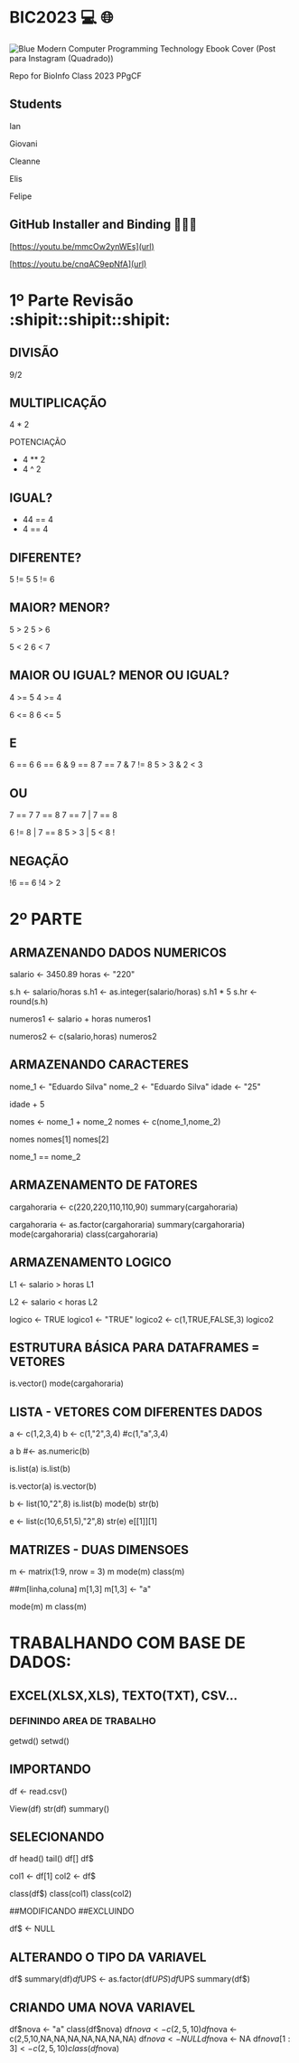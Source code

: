 # BIC2023 :computer: :globe_with_meridians:

![Blue Modern Computer Programming Technology Ebook Cover (Post para Instagram (Quadrado))](https://github.com/HeathDataScience-Lab/BIC2023/assets/127351953/fff16cb1-d543-4ec4-8269-318eab1b7a29)

Repo for BioInfo Class 2023 PPgCF

## Students

Ian

Giovani

Cleanne

Elis

Felipe

## GitHub Installer and Binding 🐜🐝🐞

[https://youtu.be/mmcOw2ynWEs](url)

[https://youtu.be/cnqAC9epNfA](url)


# 1º Parte Revisão :shipit::shipit::shipit:

## DIVISÃO

9/2

## MULTIPLICAÇÃO

4 * 2

POTENCIAÇÃO

- 4 ** 2
- 4 ^ 2

## IGUAL?

 - 44 == 4
 - 4  == 4

## DIFERENTE?
 
5 != 5 
5 != 6

## MAIOR? MENOR?

5 > 2
5 > 6

5 < 2
6 < 7

## MAIOR OU IGUAL? MENOR OU IGUAL?

4 >= 5
4 >= 4

6 <= 8
6 <= 5

## E

6 == 6
6 == 6 & 9 == 8
7 == 7 & 7 != 8
5 > 3 &  2 < 3

## OU

7 == 7
7 == 8 
7 == 7 | 7 == 8

6 != 8 | 7 == 8
5 > 3 | 5 < 8
!
## NEGAÇÃO

!6 == 6
!4 > 2



# 2º  PARTE

## ARMAZENANDO DADOS NUMERICOS

salario <- 3450.89
horas <- "220"

s.h <- salario/horas
s.h1 <- as.integer(salario/horas)
s.h1 * 5
s.hr <- round(s.h)

numeros1 <- salario + horas
numeros1

numeros2 <- c(salario,horas)
numeros2

## ARMAZENANDO CARACTERES

nome_1 <- "Eduardo Silva"
nome_2 <- "Eduardo Silva"
idade <- "25"

idade + 5

nomes <- nome_1 + nome_2
nomes <- c(nome_1,nome_2)

nomes
nomes[1]
nomes[2]

nome_1 == nome_2

## ARMAZENAMENTO DE FATORES

cargahoraria <- c(220,220,110,110,90)
summary(cargahoraria)

cargahoraria <- as.factor(cargahoraria)
summary(cargahoraria)
mode(cargahoraria)
class(cargahoraria)

## ARMAZENAMENTO LOGICO

L1 <- salario > horas
L1

L2 <- salario < horas
L2

logico <- TRUE
logico1 <- "TRUE"
logico2 <- c(1,TRUE,FALSE,3)
logico2


## ESTRUTURA BÁSICA PARA DATAFRAMES = VETORES

is.vector()
mode(cargahoraria)

## LISTA - VETORES COM DIFERENTES DADOS

a <- c(1,2,3,4)
b <- c(1,"2",3,4)  #c(1,"a",3,4)

a
b #<- as.numeric(b)

is.list(a)
is.list(b)

is.vector(a)
is.vector(b)

b <- list(10,"2",8)
is.list(b)
mode(b)
str(b)

e <- list(c(10,6,51,5),"2",8)
str(e)
e[[1]][1]

## MATRIZES - DUAS DIMENSOES

m <- matrix(1:9, nrow = 3)
m
mode(m)
class(m)

##m[linha,coluna]
m[1,3]
m[1,3] <- "a"

mode(m)
m
class(m)

# TRABALHANDO COM BASE DE DADOS: 
## EXCEL(XLSX,XLS), TEXTO(TXT), CSV...

### DEFININDO AREA DE TRABALHO
getwd()
setwd()

## IMPORTANDO
df <- read.csv()

View(df)
str(df)
summary()

## SELECIONANDO
df
head()
tail()
df[]
df$

col1 <- df[1]
col2 <- df$

class(df$)
class(col1)
class(col2)

##MODIFICANDO
##EXCLUINDO

df$ <- NULL

## ALTERANDO O TIPO DA VARIAVEL
df$
summary(df$)
df$UPS <- as.factor(df$UPS)
df$UPS
summary(df$)

## CRIANDO UMA NOVA VARIAVEL
df$nova <- "a"
class(df$nova)
df$nova <- c(2,5,10)
df$nova <-c(2,5,10,NA,NA,NA,NA,NA,NA,NA)
df$nova <- NULL
df$nova <- NA
df$nova[1:3] <- c(2,5,10)
class(df$nova)
